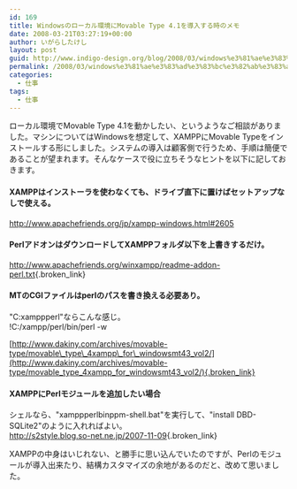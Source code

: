 ```yaml
---
id: 169
title: Windowsのローカル環境にMovable Type 4.1を導入する時のメモ
date: 2008-03-21T03:27:19+00:00
author: いがらしたけし
layout: post
guid: http://www.indigo-design.org/blog/2008/03/windows%e3%81%ae%e3%83%ad%e3%83%bc%e3%82%ab%e3%83%ab%e7%92%b0%e5%a2%83%e3%81%abmovable-type-4-1%e3%82%92%e5%b0%8e%e5%85%a5%e3%81%99%e3%82%8b%e6%99%82%e3%81%ae%e3%83%a1%e3%83%a2/
permalink: /2008/03/windows%e3%81%ae%e3%83%ad%e3%83%bc%e3%82%ab%e3%83%ab%e7%92%b0%e5%a2%83%e3%81%abmovable-type-4-1%e3%82%92%e5%b0%8e%e5%85%a5%e3%81%99%e3%82%8b%e6%99%82%e3%81%ae%e3%83%a1%e3%83%a2/
categories:
  - 仕事
tags:
  - 仕事
---
```

ローカル環境でMovable Type 4.1を動かしたい、というようなご相談がありました。マシンについてはWindowsを想定して、XAMPPにMovable Typeをインストールする形にしました。システムの導入は顧客側で行うため、手順は簡便であることが望まれます。そんなケースで役に立ちそうなヒントを以下に記しておきます。

#### XAMPPはインストーラを使わなくても、ドライブ直下に置けばセットアップなしで使える。

<http://www.apachefriends.org/jp/xampp-windows.html#2605>

#### PerlアドオンはダウンロードしてXAMPPフォルダ以下を上書きするだけ。

<http://www.apachefriends.org/winxampp/readme-addon-perl.txt>{.broken_link}

#### MTのCGIファイルはperlのパスを書き換える必要あり。

"C:xamppperl"ならこんな感じ。  
!C:/xampp/perl/bin/perl -w

[http://www.dakiny.com/archives/movable-type/movable\_type\_4xampp\_for\_windowsmt43_vol2/](http://www.dakiny.com/archives/movable-type/movable_type_4xampp_for_windowsmt43_vol2/){.broken_link}

#### XAMPPにPerlモジュールを追加したい場合

シェルなら、"xamppperlbinppm-shell.bat"を実行して、"install DBD-SQLite2"のように入れればよい。  
<http://s2style.blog.so-net.ne.jp/2007-11-09>{.broken_link} 

XAMPPの中身はいじれない、と勝手に思い込んでいたのですが、Perlのモジュールが導入出来たり、結構カスタマイズの余地があるのだと、改めて思いました。
